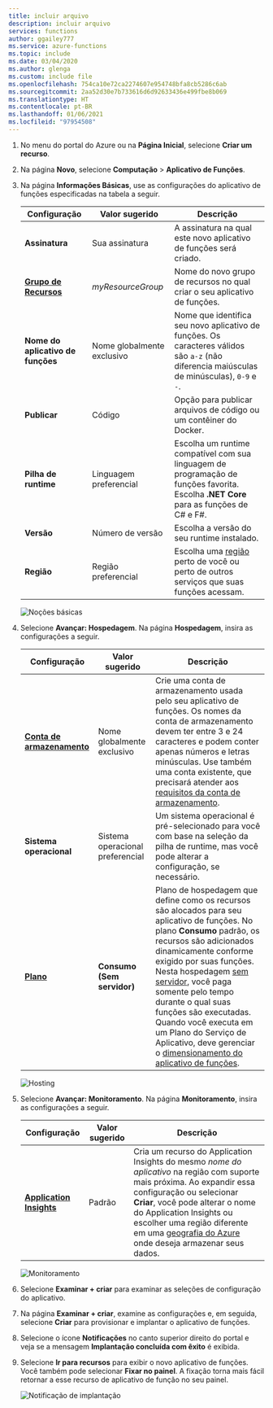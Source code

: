 ```yaml
---
title: incluir arquivo
description: incluir arquivo
services: functions
author: ggailey777
ms.service: azure-functions
ms.topic: include
ms.date: 03/04/2020
ms.author: glenga
ms.custom: include file
ms.openlocfilehash: 754ca10e72ca2274607e954748bfa8cb5286c6ab
ms.sourcegitcommit: 2aa52d30e7b733616d6d92633436e499fbe8b069
ms.translationtype: HT
ms.contentlocale: pt-BR
ms.lasthandoff: 01/06/2021
ms.locfileid: "97954508"
---
```

1. No menu do portal do Azure ou na **Página Inicial**, selecione **Criar um recurso**.

1. Na página **Novo**, selecione **Computação** > **Aplicativo de Funções**.

1. Na página **Informações Básicas**, use as configurações do aplicativo de funções especificadas na tabela a seguir.

    | Configuração      | Valor sugerido  | Descrição |
    | ------------ | ---------------- | ----------- |
    | **Assinatura** | Sua assinatura | A assinatura na qual este novo aplicativo de funções será criado. |
    | **[Grupo de Recursos](../articles/azure-resource-manager/management/overview.md)** |  *myResourceGroup* | Nome do novo grupo de recursos no qual criar o seu aplicativo de funções. |
    | **Nome do aplicativo de funções** | Nome globalmente exclusivo | Nome que identifica seu novo aplicativo de funções. Os caracteres válidos são `a-z` (não diferencia maiúsculas de minúsculas), `0-9` e `-`.  |
    |**Publicar**| Código | Opção para publicar arquivos de código ou um contêiner do Docker. |
    | **Pilha de runtime** | Linguagem preferencial | Escolha um runtime compatível com sua linguagem de programação de funções favorita. Escolha **.NET Core** para as funções de C# e F#. |
    |**Versão**| Número de versão | Escolha a versão do seu runtime instalado.  |
    |**Região**| Região preferencial | Escolha uma [região](https://azure.microsoft.com/regions/) perto de você ou perto de outros serviços que suas funções acessam. |

    ![Noções básicas](./media/functions-create-function-app-portal/function-app-create-basics.png)

1. Selecione **Avançar: Hospedagem**. Na página **Hospedagem**, insira as configurações a seguir.

    | Configuração      | Valor sugerido  | Descrição |
    | ------------ | ---------------- | ----------- |
    | **[Conta de armazenamento](../articles/storage/common/storage-account-create.md)** |  Nome globalmente exclusivo |  Crie uma conta de armazenamento usada pelo seu aplicativo de funções. Os nomes da conta de armazenamento devem ter entre 3 e 24 caracteres e podem conter apenas números e letras minúsculas. Use também uma conta existente, que precisará atender aos [requisitos da conta de armazenamento](../articles/azure-functions/storage-considerations.md#storage-account-requirements). |
    |**Sistema operacional**| Sistema operacional preferencial | Um sistema operacional é pré-selecionado para você com base na seleção da pilha de runtime, mas você pode alterar a configuração, se necessário. |
    | **[Plano](../articles/azure-functions/functions-scale.md)** | **Consumo (Sem servidor)** | Plano de hospedagem que define como os recursos são alocados para seu aplicativo de funções. No plano **Consumo** padrão, os recursos são adicionados dinamicamente conforme exigido por suas funções. Nesta hospedagem [sem servidor](https://azure.microsoft.com/overview/serverless-computing/), você paga somente pelo tempo durante o qual suas funções são executadas. Quando você executa em um Plano do Serviço de Aplicativo, deve gerenciar o [dimensionamento do aplicativo de funções](../articles/azure-functions/functions-scale.md).  |

    ![Hosting](./media/functions-create-function-app-portal/function-app-create-hosting.png)

1. Selecione **Avançar: Monitoramento**. Na página **Monitoramento**, insira as configurações a seguir.

    | Configuração      | Valor sugerido  | Descrição |
    | ------------ | ---------------- | ----------- |
    | **[Application Insights](../articles/azure-functions/functions-monitoring.md)** | Padrão | Cria um recurso do Application Insights do mesmo *nome do aplicativo* na região com suporte mais próxima. Ao expandir essa configuração ou selecionar **Criar**, você pode alterar o nome do Application Insights ou escolher uma região diferente em uma [geografia do Azure](https://azure.microsoft.com/global-infrastructure/geographies/) onde deseja armazenar seus dados. |

    ![Monitoramento](./media/functions-create-function-app-portal/function-app-create-monitoring.png)

1. Selecione **Examinar + criar** para examinar as seleções de configuração do aplicativo.

1. Na página **Examinar + criar**, examine as configurações e, em seguida, selecione **Criar** para provisionar e implantar o aplicativo de funções.

1. Selecione o ícone **Notificações** no canto superior direito do portal e veja se a mensagem **Implantação concluída com êxito** é exibida.

1. Selecione **Ir para recursos** para exibir o novo aplicativo de funções. Você também pode selecionar **Fixar no painel**. A fixação torna mais fácil retornar a esse recurso de aplicativo de função no seu painel.

    ![Notificação de implantação](./media/functions-create-function-app-portal/function-app-create-notification2.png)